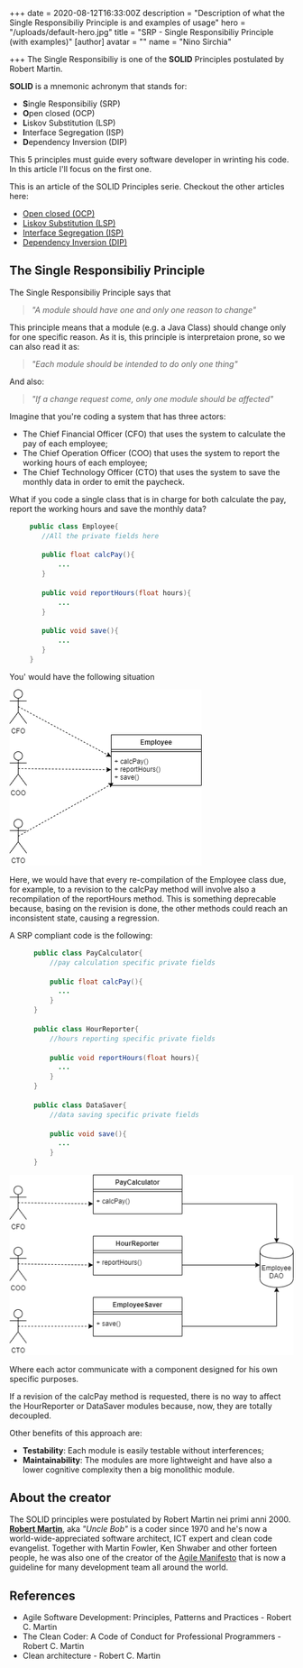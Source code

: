 +++
date = 2020-08-12T16:33:00Z
description = "Description of what the Single Responsibiliy Principle is and examples of usage"
hero = "/uploads/default-hero.jpg"
title = "SRP - Single Responsibiliy Principle (with examples)"
[author]
avatar = ""
name = "Nino Sirchia"

+++
The Single Responsibiliy is one of the **SOLID** Principles postulated by Robert Martin.

**SOLID** is a mnemonic achronym that stands for:

* **S**ingle Responsibiliy (SRP)
* **O**pen closed (OCP)
* **L**iskov Substitution (LSP)
* **I**nterface Segregation (ISP)
* **D**ependency Inversion (DIP)

This 5 principles must guide every software developer in wrinting his code. In this article I'll focus on the first one.

This is an article of the SOLID Principles serie. Checkout the other articles here:

* [Open closed (OCP)](/posts/solid-principles/interface-segregation-principle)
* [Liskov Substitution (LSP)](/posts/solid-principles/liskov-substitution-principle)
* [Interface Segregation (ISP)](/posts/solid-principles/interface-segregation-principle)
* [Dependency Inversion (DIP)](/posts/solid-principles/dip-depencency-inversion-principle-with-examples)

## The Single Responsibiliy Principle

The Single Responsibiliy Principle says that

> _"A module should have one and only one reason to change"_

This principle means that a module (e.g. a Java Class) should change only for one specific reason. As it is, this principle is interpretaion prone, so we can also read it as:

> _"Each module should be intended to do only one thing"_

And also:

> _"If a change request come, only one module should be affected"_

Imagine that you're coding a system that has three actors:

* The Chief Financial Officer (CFO) that uses the system to calculate the pay of each employee;
* The Chief Operation Officer (COO) that uses the system to report the working hours of each employee;
* The Chief Technology Officer (CTO) that uses the system to save the monthly data in order to emit the paycheck.

What if you code a single class that is in charge for both calculate the pay, report the working hours and save the monthly data?

```java
     public class Employee{
		//All the private fields here
		
		public float calcPay(){
			...
		}
		
		public void reportHours(float hours){
			...
		}
		
		public void save(){
			...
		}
	 }
```

You' would have the following situation

![SRP-1](/res/images/solid/srp-1.png "SRP-1")

Here, we would have that every re-compilation of the Employee class due, for example, to a revision to the calcPay method will involve also a recompilation of the reportHours method.
This is something deprecable because, basing on the revision is done, the other methods could reach an inconsistent state, causing a regression.

A SRP compliant code is the following:

```java
	  public class PayCalculator{
		  //pay calculation specific private fields 
		
		  public float calcPay(){
			...
		  } 
	  }
	  
	  public class HourReporter{
		  //hours reporting specific private fields 
		
		  public void reportHours(float hours){
			...
		  } 
	  }
	  
	  public class DataSaver{
		  //data saving specific private fields 
		
		  public void save(){
			...
		  } 
	  }
```

![SRP-2](/res/images/solid/srp-2.png "SRP-2")

Where each actor communicate with a component designed for his own specific purposes.

If a revision of the calcPay method is requested, there is no way to affect the HourReporter or DataSaver modules because, now, they are totally decoupled.

Other benefits of this approach are:

* **Testability**: Each module is easily testable without interferences;
* **Maintainability**: The modules are more lightweight and have also a lower cognitive complexity then a big monolithic module.

## About the creator

The SOLID principles were postulated by Robert Martin nei primi anni 2000.
[**Robert Martin**](https://en.wikipedia.org/wiki/Robert_C._Martin), aka _"Uncle Bob"_ is a coder since 1970 and he's now a world-wide-appreciated software architect, ICT expert and clean code evangelist.
Together with Martin Fowler, Ken Shwaber and other forteen people, he was also one of the creator of the [Agile Manifesto](https://agilemanifesto.org/) that is now a guideline for many development team all around the world.

## References

* Agile Software Development: Principles, Patterns and Practices - Robert C. Martin
* The Clean Coder: A Code of Conduct for Professional Programmers - Robert C. Martin
* Clean architecture - Robert C. Martin